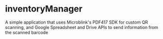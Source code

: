 # inventoryManager
A simple application that uses Microblink's PDF417 SDK for custom QR scanning, and Google Spreadsheet and Drive APIs to send information from the scanned barcode
